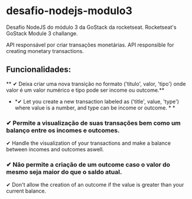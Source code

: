 # desafio-nodejs-modulo3
Desafio NodeJS do módulo 3 da GoStack da rocketseat.
  Rocketseat's GoStack Module 3 challange.
  
API responsável por criar transações monetárias.
  API responsible for creating monetary transactions.
  
## Funcionalidades:

** ✔ Deixa criar uma nova transição no formato ('titulo', valor, 'tipo') onde valor é um valor numérico e tipo pode ser income ou outcome.**
* *✔ Let you create a new transaction labeled as ('title', value, 'type') where value is a number, and type can be income or outcome. * * 
### ✔ Permite a visualização de suas transações bem como um balanço entre os incomes e outcomes.
✔ Handle the visualization of your transactions and make a balance between incomes and outcomes aswell.
### ✔ Não permite a criação de um outcome caso o valor do mesmo seja maior do que o saldo atual.
✔ Don't allow the creation of an outcome if the value is greater than your current balance.
